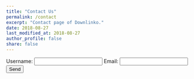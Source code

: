 ```yaml
---
title: "Contact Us"
permalink: /contact
excerpt: "Contact page of Downlinko."
date: 2018-08-27
last_modified_at: 2018-08-27
author_profile: false
share: false
---
```


<form action="https://formspree.io/downlinko.com@gmail.com" method="POST">
   Username: <input type="text" name="name">
   Email: <input type="email" name="_replyto">
  <input type="submit" value="Send" class=".btn .btn--primary .btn--success">
</form>
